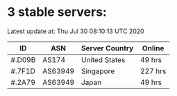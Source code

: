 # 3 stable servers:

Latest update at: Thu Jul 30 08:10:13 UTC 2020

| ID | ASN | Server Country | Online |
| -- | --- | -------------- | ------ |
| #.D09B | AS174 | United States | 49 hrs |
| #.7F1D | AS63949 | Singapore | 227 hrs |
| #.2A79 | AS63949 | Japan | 49 hrs |

